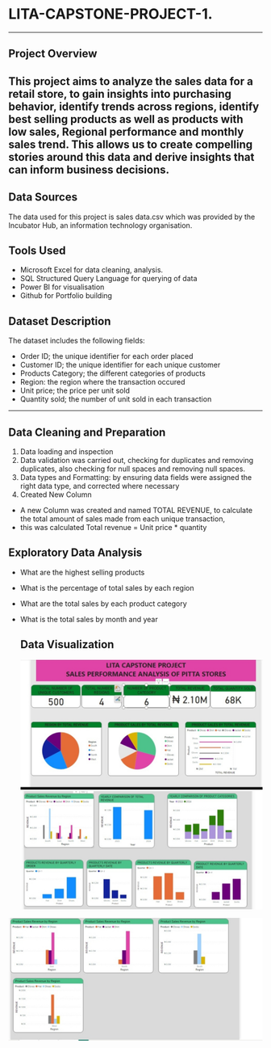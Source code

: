 # LITA-CAPSTONE-PROJECT-1.
 ---
 ## Project Overview 
This project aims to analyze the sales data for a retail store, to gain insights into purchasing behavior, identify trends across regions, identify best selling products as well as products with low sales, Regional performance and monthly sales trend. This allows us to create compelling stories around this data and derive insights that can inform business decisions.
---

## Data Sources
The data used for this project is  sales data.csv which was provided by the Incubator Hub, an information technology organisation.

## Tools Used
- Microsoft Excel for data cleaning, analysis.
- SQL Structured Query Language for querying of data
- Power BI for visualisation
- Github for Portfolio building

## Dataset Description
The dataset includes the following fields:
- Order ID; the unique identifier for each order placed
- Customer ID; the unique identifier for each unique customer
- Products Category; the different categories of products
- Region: the region where the transaction occured
- Unit price; the price per unit sold
- Quantity sold; the number of unit sold in each transaction
---
## Data Cleaning and Preparation 
 1. Data loading and inspection
 2. Data validation was carried out, checking for duplicates and removing duplicates, also checking for null spaces and removing null spaces.
 3. Data types and Formatting:
    by ensuring data fields were assigned the right data type, and corrected where necessary
4. Created New Column
- A new Column was created and named TOTAL REVENUE, to calculate the total amount of sales made from each unique transaction,
-  this was calculated Total revenue = Unit price * quantity 

## Exploratory Data Analysis 
- What are the highest selling products
- What is the percentage of total sales by each region
- What are the total sales by each product category
- What is the total sales by month and year

  ## Data Visualization
  ![Screenshot_20241103_184003_WhatsApp.jpg](https://github.com/PraizAjala/LITA-CAPSTONE-PROJECT-1./blob/93575d4c7bbb60a9e90b82988f29842f0a20699e/Screenshot_20241103_184003_WhatsApp.jpg)
![Screenshot_20241103_184045_WhatsApp.jpg](https://github.com/PraizAjala/LITA-CAPSTONE-PROJECT-1./blob/458d2bb90e2482b7ed20ece9ef016ad633c401fb/Screenshot_20241103_184045_WhatsApp.jpg)

![Screenshot_20241103_184028_WhatsApp.jpg](https://github.com/PraizAjala/LITA-CAPSTONE-PROJECT-1./blob/93575d4c7bbb60a9e90b82988f29842f0a20699e/Screenshot_20241103_184028_WhatsApp.jpg)

